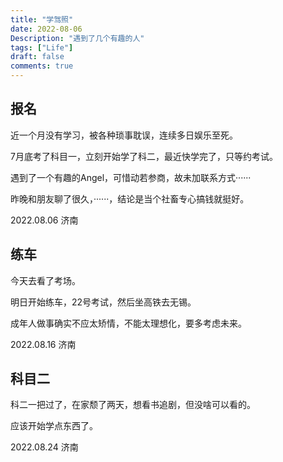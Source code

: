 ```yaml
---
title: "学驾照"
date: 2022-08-06
Description: "遇到了几个有趣的人"
tags: ["Life"]
draft: false
comments: true
---
```

## 报名
近一个月没有学习，被各种琐事耽误，连续多日娱乐至死。

7月底考了科目一，立刻开始学了科二，最近快学完了，只等约考试。

遇到了一个有趣的Angel，可惜动若参商，故未加联系方式······

昨晚和朋友聊了很久，······，结论是当个社畜专心搞钱就挺好。

2022.08.06	济南

## 练车


今天去看了考场。


明日开始练车，22号考试，然后坐高铁去无锡。

成年人做事确实不应太矫情，不能太理想化，要多考虑未来。

2022.08.16	济南

## 科目二

科二一把过了，在家颓了两天，想看书追剧，但没啥可以看的。

应该开始学点东西了。

2022.08.24	济南




